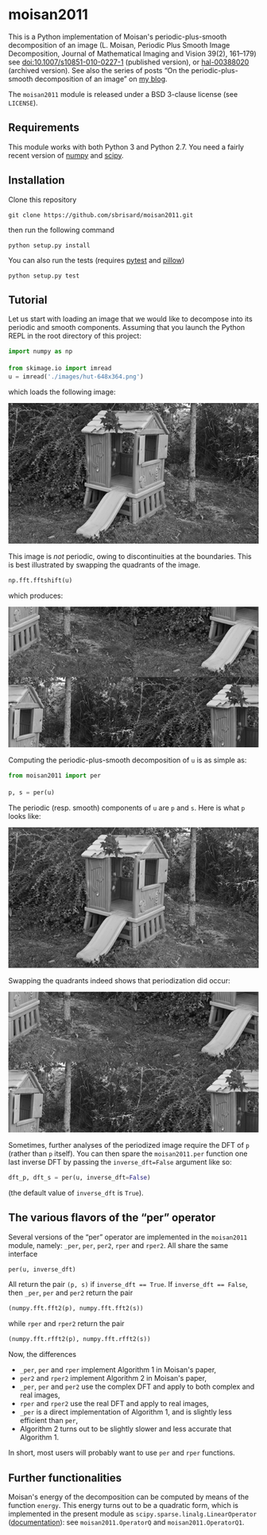 # moisan2011

This is a Python implementation of Moisan's periodic-plus-smooth decomposition
of an image (L. Moisan, Periodic Plus Smooth Image Decomposition, Journal of
Mathematical Imaging and Vision 39(2), 161–179) see
[doi:10.1007/s10851-010-0227-1](https://doi.org/10.1007/s10851-010-0227-1)
(published version), or
[hal-00388020](https://hal.archives-ouvertes.fr/hal-00388020) (archived
version). See also the series of posts “On the periodic-plus-smooth
decomposition of an image” on
[my blog](http://sbrisard.github.io/posts/20180212-On_the_periodic-plus-smooth_decomposition_of_an_image-01.html).

The ``moisan2011`` module is released under a BSD 3-clause license (see
``LICENSE``).

## Requirements

This module works with both Python 3 and Python 2.7. You need a fairly recent
version of [numpy](http://www.numpy.org/) and
[scipy](https://www.scipy.org/scipylib/index.html).

## Installation

Clone this repository

    git clone https://github.com/sbrisard/moisan2011.git

then run the following command

    python setup.py install

You can also run the tests (requires [pytest](https://pytest.org/) and
[pillow](https://pillow.readthedocs.io/))

    python setup.py test

## Tutorial

Let us start with loading an image that we would like to decompose into its
periodic and smooth components. Assuming that you launch the Python REPL in the
root directory of this project:

```python
import numpy as np

from skimage.io import imread
u = imread('./images/hut-648x364.png')
```

which loads the following image:

![The initial image](./images/hut-648x364.png)

This image is *not* periodic, owing to discontinuities at the boundaries. This
is best illustrated by swapping the quadrants of the image.

```python
np.fft.fftshift(u)
```

which produces:

![The initial image (FFT-shifted)](./images/hut-648x364-fftshift.png)

Computing the periodic-plus-smooth decomposition of ``u`` is as simple as:

```python
from moisan2011 import per

p, s = per(u)
```

The periodic (resp. smooth) components of ``u`` are ``p`` and ``s``. Here is
what ``p`` looks like:

![The periodic component of the initial image](./images/hut-648x364-p.png)

Swapping the quadrants indeed shows that periodization did occur:

![The periodic component of the initial image (FFT-shifted)](./images/hut-648x364-p-fftshift.png)

Sometimes, further analyses of the periodized image require the DFT of ``p``
(rather than ``p`` itself). You can then spare the ``moisan2011.per`` function
one last inverse DFT by passing the ``inverse_dft=False`` argument like so:

```python
dft_p, dft_s = per(u, inverse_dft=False)
```

(the default value of ``inverse_dft`` is ``True``).

## The various flavors of the “per” operator

Several versions of the “per” operator are implemented in the ``moisan2011``
module, namely: ``_per``, ``per``, ``per2``, ``rper`` and ``rper2``. All share
the same interface

```python
per(u, inverse_dft)
```

All return the pair ``(p, s)`` if ``inverse_dft == True``.
If ``inverse_dft == False``, then ``_per``, ``per`` and ``per2`` return the pair

```python
(numpy.fft.fft2(p), numpy.fft.fft2(s))
```

while ``rper`` and ``rper2`` return the pair

```python
(numpy.fft.rfft2(p), numpy.fft.rfft2(s))
```

Now, the differences

  - ``_per``, ``per`` and ``rper`` implement Algorithm 1 in Moisan's paper,
  - ``per2`` and ``rper2`` implement Algorithm 2 in Moisan's paper,
  - ``_per``, ``per`` and ``per2`` use the complex DFT and apply to both complex
    and real images,
  - ``rper`` and ``rper2`` use the real DFT and apply to real images,
  - ``_per`` is a direct implementation of Algorithm 1, and is slightly less
    efficient than ``per``,
  - Algorithm 2 turns out to be slightly slower and less accurate that
    Algorithm 1.

In short, most users will probably want to use ``per`` and ``rper`` functions.

## Further functionalities

Moisan's energy of the decomposition can be computed by means of the function
``energy``. This energy turns out to be a quadratic form, which is implemented
in the present module as ``scipy.sparse.linalg.LinearOperator``
([documentation](https://docs.scipy.org/doc/scipy/reference/generated/scipy.sparse.linalg.LinearOperator.html)):
see ``moisan2011.OperatorQ`` and ``moisan2011.OperatorQ1``.
